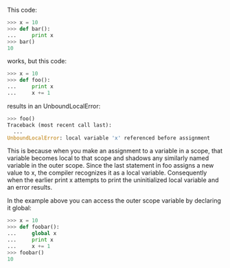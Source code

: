 This code:

```python
>>> x = 10
>>> def bar():
...     print x
>>> bar()
10
```

works, but this code:

```python
>>> x = 10
>>> def foo():
...     print x
...     x += 1
```

results in an UnboundLocalError:

```python
>>> foo()
Traceback (most recent call last):
  ...
UnboundLocalError: local variable 'x' referenced before assignment
```

This is because when you make an assignment to a variable in a scope, that variable becomes local to that scope and shadows any similarly named variable in the outer scope. Since the last statement in foo assigns a new value to x, the compiler recognizes it as a local variable. Consequently when the earlier print x attempts to print the uninitialized local variable and an error results.

In the example above you can access the outer scope variable by declaring it global:

```python
>>> x = 10
>>> def foobar():
...     global x
...     print x
...     x += 1
>>> foobar()
10
```
